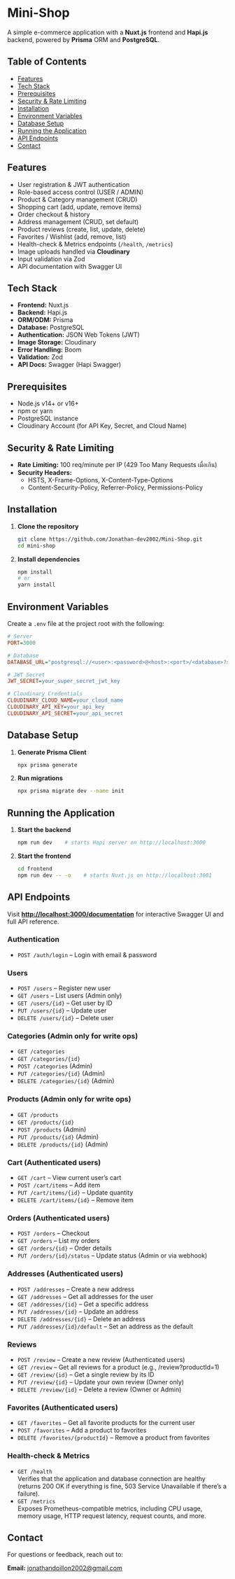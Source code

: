 # Mini-Shop

A simple e-commerce application with a **Nuxt.js** frontend and **Hapi.js** backend, powered by **Prisma** ORM and **PostgreSQL**.

## Table of Contents

* [Features](#features)
* [Tech Stack](#tech-stack)
* [Prerequisites](#prerequisites)
* [Security & Rate Limiting](#security--rate-limiting)
* [Installation](#installation)
* [Environment Variables](#environment-variables)
* [Database Setup](#database-setup)
* [Running the Application](#running-the-application)
* [API Endpoints](#api-endpoints)
* [Contact](#contact)

## Features

* User registration & JWT authentication  
* Role-based access control (USER / ADMIN)  
* Product & Category management (CRUD)  
* Shopping cart (add, update, remove items)  
* Order checkout & history  
* Address management (CRUD, set default)  
* Product reviews (create, list, update, delete)  
* Favorites / Wishlist (add, remove, list)  
* Health-check & Metrics endpoints (`/health`, `/metrics`)  
* Image uploads handled via **Cloudinary**  
* Input validation via Zod  
* API documentation with Swagger UI  

## Tech Stack

* **Frontend:** Nuxt.js
* **Backend:** Hapi.js
* **ORM/ODM:** Prisma
* **Database:** PostgreSQL
* **Authentication:** JSON Web Tokens (JWT)
* **Image Storage:** Cloudinary
* **Error Handling:** Boom
* **Validation:** Zod
* **API Docs:** Swagger (Hapi Swagger)

## Prerequisites

* Node.js v14+ or v16+
* npm or yarn
* PostgreSQL instance
* Cloudinary Account (for API Key, Secret, and Cloud Name)

## Security & Rate Limiting

- **Rate Limiting:** 100 req/minute per IP (429 Too Many Requests เมื่อเกิน)  
- **Security Headers:**  
  - HSTS, X-Frame-Options, X-Content-Type-Options  
  - Content-Security-Policy, Referrer-Policy, Permissions-Policy  

## Installation

1. **Clone the repository**

   ```bash
   git clone https://github.com/Jonathan-dev2002/Mini-Shop.git
   cd mini-shop
   ```

2. **Install dependencies**

   ```bash
   npm install
   # or
   yarn install
   ```

## Environment Variables

Create a `.env` file at the project root with the following:

```ini
# Server
PORT=3000

# Database
DATABASE_URL="postgresql://<user>:<password>@<host>:<port>/<database>?schema=public"

# JWT Secret
JWT_SECRET=your_super_secret_jwt_key

# Cloudinary Credentials
CLOUDINARY_CLOUD_NAME=your_cloud_name
CLOUDINARY_API_KEY=your_api_key
CLOUDINARY_API_SECRET=your_api_secret
```

## Database Setup

1. **Generate Prisma Client**

   ```bash
   npx prisma generate
   ```
2. **Run migrations**

   ```bash
   npx prisma migrate dev --name init
   ```

## Running the Application

1. **Start the backend**

   ```bash
   npm run dev    # starts Hapi server on http://localhost:3000
   ```
2. **Start the frontend**

   ```bash
   cd frontend
   npm run dev -- -o    # starts Nuxt.js on http://localhost:3001
   ```

## API Endpoints

Visit **[http://localhost:3000/documentation](http://localhost:3000/documentation)** for interactive Swagger UI and full API reference.

### Authentication

* `POST /auth/login` – Login with email & password

### Users

* `POST /users` – Register new user
* `GET /users` – List users (Admin only)
* `GET /users/{id}` – Get user by ID
* `PUT /users/{id}` – Update user
* `DELETE /users/{id}` – Delete user

### Categories (Admin only for write ops)

* `GET /categories`
* `GET /categories/{id}`
* `POST /categories` (Admin)
* `PUT /categories/{id}` (Admin)
* `DELETE /categories/{id}` (Admin)

### Products (Admin only for write ops)

* `GET /products`
* `GET /products/{id}`
* `POST /products` (Admin)
* `PUT /products/{id}` (Admin)
* `DELETE /products/{id}` (Admin)

### Cart (Authenticated users)

* `GET /cart` – View current user’s cart
* `POST /cart/items` – Add item
* `PUT /cart/items/{id}` – Update quantity
* `DELETE /cart/items/{id}` – Remove item

### Orders (Authenticated users)

* `POST /orders` – Checkout
* `GET /orders` – List my orders
* `GET /orders/{id}` – Order details
* `PUT /orders/{id}/status` – Update status (Admin or via webhook)

### Addresses (Authenticated users)

* `POST /addresses` – Create a new address
* `GET /addresses` – Get all addresses for the user
* `GET /addresses/{id}` – Get a specific address
* `PUT /addresses/{id}` – Update an address
* `DELETE /addresses/{id}` – Delete an address
* `PUT /addresses/{id}/default` – Set an address as the default

### Reviews

* `POST /review` – Create a new review (Authenticated users)
* `GET /review` – Get all reviews for a product (e.g., /review?productId=1)
* `GET /review/{id}` – Get a single review by its ID
* `PUT /review/{id}` – Update your own review (Owner only)
* `DELETE /review/{id}` – Delete a review (Owner or Admin)

### Favorites (Authenticated users)
* `GET /favorites` – Get all favorite products for the current user
* `POST /favorites` – Add a product to favorites
* `DELETE /favorites/{productId}` – Remove a product from favorites

### Health-check & Metrics
- `GET /health`  
  Verifies that the application and database connection are healthy (returns 200 OK if everything is fine, 503 Service Unavailable if there’s a failure).
- `GET /metrics`  
  Exposes Prometheus-compatible metrics, including CPU usage, memory usage, HTTP request latency, request counts, and more.

## Contact

For questions or feedback, reach out to:

**Email:** [jonathandoillon2002@gmail.com](mailto:jonathandoillon2002@gmail.com)
